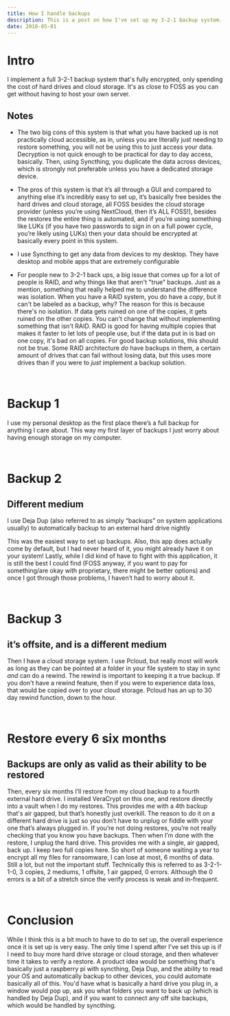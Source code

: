 ```yaml
---
title: How I handle backups
description: This is a post on how I've set up my 3-2-1 backup system.
date: 2018-05-01
---
```


# Intro

I implement a full 3-2-1 backup system that's fully encrypted, only spending the cost of hard drives and cloud storage. It's as close to FOSS as you can get without having to host your own server. 

## Notes

* The two big cons of this system is that what you have backed up is not practically cloud accessible, as in, unless you are literally just needing to restore something, you will not be using this to just access your data. Decryption is not quick enough to be practical for day to day access, basically. Then, using Syncthing, you duplicate the data across devices, which is strongly not preferable unless you have a dedicated storage device.

* The pros of this system is that it’s all through a GUI and compared to anything else it’s incredibly easy to set up, it’s basically free besides the hard drives and cloud storage, all FOSS besides the cloud storage provider (unless you’re using NextCloud, then it’s ALL FOSS!), besides the restores the entire thing is automated, and if you’re using something like LUKs (if you have two passwords to sign in on a full power cycle, you’re likely using LUKs) then your data should be encrypted at basically every point in this system.

* I use Syncthing to get any data from devices to my desktop. They have desktop and mobile apps that are extremely configurable

* For people new to 3-2-1 back ups, a big issue that comes up for a lot of people is RAID, and why things like that aren't "true" backups. Just as a mention, something that really helped me to understand the difference was isolation. When you have a RAID system, you do have a *copy*, but it can't be labeled as a backup, why? The reason for this is because there's no isolation. If data gets ruined on one of the copies, it gets ruined on the other copies. You can't change that without implementing something that isn't RAID. RAID is good for having multiple copies that makes it faster to let lots of people use, but if the data put in is bad on one copy, it's bad on all copies. For good backup solutions, this should not be true. Some RAID architecture *do* have backups in them, a certain amount of drives that can fail without losing data, but this uses more drives than if you were to *just* implement a backup solution.

</br>

# Backup 1

I use my personal desktop as the first place there’s a full backup for anything I care about. This way my first layer of backups I just worry about having enough storage on my computer.

</br>

# Backup 2

## Different medium

I use Deja Dup (also referred to as simply “backups” on system applications usually) to automatically backup to an external hard drive nightly

This was the easiest way to set up backups. Also, this app does actually come by default, but I had never heard of it, you might already have it on your system! Lastly, while I did kind of have to fight with this application, it is still the best I could find (FOSS anyway, if you want to pay for something/are okay with proprietary, there might be better options) and once I got through those problems, I haven’t had to worry about it.

</br>

# Backup 3

## it’s offsite, and is a different medium

Then I have a cloud storage system. I use Pcloud, but really most will work as long as they can be pointed at a folder in your file system to stay in sync *and* can do a rewind. The rewind is important to keeping it a true backup. If you don't have a rewind feature, then if you were to experience data loss, that would be copied over to your cloud storage. Pcloud has an up to 30 day rewind function, down to the hour.

</br>

# Restore every 6 six months

## Backups are only as valid as their ability to be restored

Then, every six months I’ll restore from my cloud backup to a fourth external hard drive. I installed VeraCrypt on this one, and restore directly into a vault when I do my restores. This provides me with a 4th backup that's air gapped, but that’s honestly just overkill. The reason to do it on a different hard drive is just so you don’t have to unplug or fiddle with your one that’s always plugged in. If you’re not doing restores, you’re not really checking that you know you have backups. Then when I’m done with the restore, I unplug the hard drive. This provides me with a single, air gapped, back up. I keep two full copies here. So short of someone waiting a year to encrypt all my files for ransomware, I can lose at most, 6 months of data. Still a lot, but not the important stuff. Technically this is referred to as 3-2-1-1-0, 3 copies, 2 mediums, 1 offsite, 1 air gapped, 0 errors. Although the 0 errors is a bit of a stretch since the verify process is weak and in-frequent. 

</br>

# Conclusion

While I think this is a bit much to have to do to set up, the overall experience once it is set up is very easy. The only time I spend after I've set this up is if I need to buy more hard drive storage or cloud storage, and then whatever time it takes to verify a restore.   A product idea would be something that's basically just a raspberry pi with syncthing, Deja Dup, and the ability to read your OS and automatically backup to other devices, you could automate basically all of this. You'd have what is basically a hard drive you plug in, a window would pop up, ask you what folders you want to back up (which is handled by Deja Dup), and if you want to connect any off site backups, which would be handled by syncthing. 
